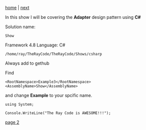 [home](./page01.md) | [next](./page02.md)

In this show I will be covering the **Adapter** design pattern using **C#**

Solution name:
```
Show
```
Framework
4.8
Language: C#

```
/home/ray/TheRayCode/TheRayCode/Shows/csharp
```

Always add to gethub

Find 

```
<RootNamespace>Example3</RootNamespace>
<AssemblyName>Show</AssemblyName>
```
and change **Example** to your spcific name.
```
using System;
```


```
Console.WriteLine("The Ray Code is AWESOME!!!");
```


[page 2](./page02.md)
